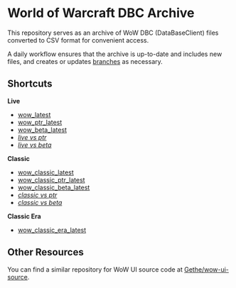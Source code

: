 # World of Warcraft DBC Archive

This repository serves as an archive of WoW DBC (DataBaseClient) files converted to CSV format for convenient access.

A daily workflow ensures that the archive is up-to-date and includes new files, and creates or updates [branches](https://github.com/Vladinator/wow-dbc-archive/branches/active) as necessary.

## Shortcuts

**Live**
- [wow_latest](https://github.com/Vladinator/wow-dbc-archive/tree/release/wow_latest)
- [wow_ptr_latest](https://github.com/Vladinator/wow-dbc-archive/tree/release/wow_ptr_latest)
- [wow_beta_latest](https://github.com/Vladinator/wow-dbc-archive/tree/release/wow_beta_latest)
- _[live vs ptr](https://github.com/Vladinator/wow-dbc-archive/compare/release/wow_latest..release/wow_ptr_latest)_
- _[live vs beta](https://github.com/Vladinator/wow-dbc-archive/compare/release/wow_latest..release/wow_beta_latest)_

**Classic**
- [wow_classic_latest](https://github.com/Vladinator/wow-dbc-archive/tree/release/wow_classic_latest)
- [wow_classic_ptr_latest](https://github.com/Vladinator/wow-dbc-archive/tree/release/wow_classic_ptr_latest)
- [wow_classic_beta_latest](https://github.com/Vladinator/wow-dbc-archive/tree/release/wow_classic_beta_latest)
- _[classic vs ptr](https://github.com/Vladinator/wow-dbc-archive/compare/release/wow_classic_latest..release/wow_classic_ptr_latest)_
- _[classic vs beta](https://github.com/Vladinator/wow-dbc-archive/compare/release/wow_classic_latest..release/wow_classic_beta_latest)_

**Classic Era**
- [wow_classic_era_latest](https://github.com/Vladinator/wow-dbc-archive/tree/release/wow_classic_era_latest)

## Other Resources

You can find a similar repository for WoW UI source code at [Gethe/wow-ui-source](https://github.com/Gethe/wow-ui-source).
